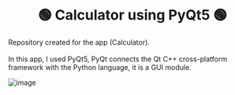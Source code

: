 # <h1 align="center"> :green_circle: Calculator using PyQt5 :green_circle: </h1>

Repository created for the app (Calculator). <br /> <br /> In this app, I used PyQt5, PyQt connects the Qt C++ cross-platform framework with the Python language, it is a GUI module.
<br />

![image](https://user-images.githubusercontent.com/98665008/179076471-72f418d2-db27-465f-87ce-78eca80e0a9a.png)
